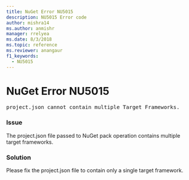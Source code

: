 ```yaml
---
title: NuGet Error NU5015
description: NU5015 Error code
author: mishra14
ms.author: anmishr
manager: rrelyea
ms.date: 8/3/2018
ms.topic: reference
ms.reviewer: anangaur
f1_keywords:
  - NU5015
---
```


# NuGet Error NU5015
<pre>project.json cannot contain multiple Target Frameworks.</pre>

### Issue

The project.json file passed to NuGet pack operation contains multiple target frameworks.


### Solution

Please fix the project.json file to contain only a single target framework.

